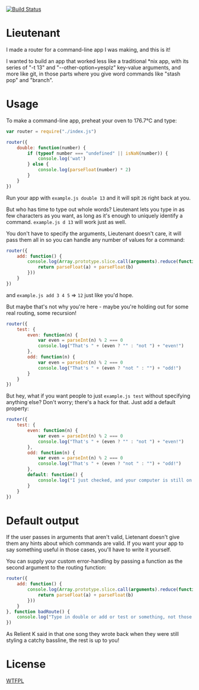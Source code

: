 [![Build Status](https://travis-ci.org/TehShrike/lieutenant.svg)](https://travis-ci.org/TehShrike/lieutenant)

Lieutenant
==========

I made a router for a command-line app I was making, and this is it!

I wanted to build an app that worked less like a traditional *nix app, with its series of "-t 13" and "--other-option=yesplz" key-value arguments, and more like git, in those parts where you give word commands like "stash pop" and "branch".

Usage
=====

To make a command-line app, preheat your oven to 176.7°C and type:

```js
var router = require("./index.js")

router({
	double: function(number) {
		if (typeof number === "undefined" || isNaN(number)) {
			console.log('wat')
		} else {
			console.log(parseFloat(number) * 2)
		}
	}
})
```

Run your app with `example.js double 13` and it will spit `26` right back at you.

But who has time to type out whole words?  Lieutenant lets you type in as few characters as you want, as long as it's enough to uniquely identify a command.  `example.js d 13` will work just as well.

You don't have to specify the arguments, Lieutenant doesn't care, it will pass them all in so you can handle any number of values for a command:

```js
router({
	add: function() {
		console.log(Array.prototype.slice.call(arguments).reduce(function(a, b) {
			return parseFloat(a) + parseFloat(b)
		}))
	}
})
```

and `example.js add 3 4 5` => `12` just like you'd hope.

But maybe that's not why you're here - maybe you're holding out for some real routing, some recursion!

```js
router({
	test: {
		even: function(n) {
			var even = parseInt(n) % 2 === 0
			console.log("That's " + (even ? "" : "not ") + "even!")
		},
		odd: function(n) {
			var even = parseInt(n) % 2 === 0
			console.log("That's " + (even ? "not " : "") + "odd!")
		}
	}
})
```

But hey, what if you want people to just `example.js test` without specifying anything else?  Don't worry; there's a hack for that.  Just add a default property:

```js
router({
	test: {
		even: function(n) {
			var even = parseInt(n) % 2 === 0
			console.log("That's " + (even ? "" : "not ") + "even!")
		},
		odd: function(n) {
			var even = parseInt(n) % 2 === 0
			console.log("That's " + (even ? "not " : "") + "odd!")
		},
		default: function() {
			console.log("I just checked, and your computer is still on.")
		}
	}
})
```

Default output
=======

If the user passes in arguments that aren't valid, Lietenant doesn't give them any hints about which commands are valid.  If you want your app to say something useful in those cases, you'll have to write it yourself.

You can supply your custom error-handling by passing a function as the second argument to the routing function:

```js
router({
	add: function() {
		console.log(Array.prototype.slice.call(arguments).reduce(function(a, b) {
			return parseFloat(a) + parseFloat(b)
		}))
	}
}, function badRoute() {
	console.log("Type in double or add or test or something, not those dumb", arguments.length, "words you did")
})
```

As Relient K said in that one song they wrote back when they were still styling a catchy bassline, the rest is up to you!

License
=======

[WTFPL](http://wtfpl2.com)

